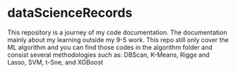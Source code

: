 # dataScienceRecords

This repository is a journey of my code documentation. The documentation mainly about my learning outside my 9-5 work. This repo still only cover the ML algorithm and you can find those codes in the algorithm folder and consist several methodologies such as: DBScan, K-Means, Rigge and Lasso, SVM, t-Sne, and XGBoost
    